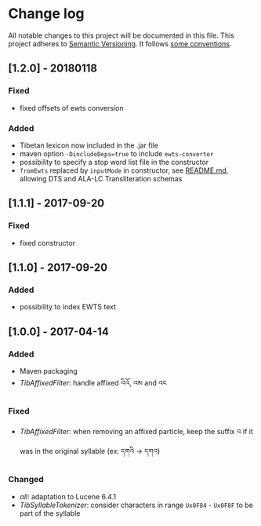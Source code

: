 # Change log
All notable changes to this project will be documented in this file.
This project adheres to [Semantic Versioning](http://semver.org/). It follows [some conventions](http://keepachangelog.com/).
 
## [1.2.0] - 20180118
### Fixed
- fixed offsets of ewts conversion

### Added
- Tibetan lexicon now included in the .jar file
- maven option `-DincludeDeps=true` to include `ewts-converter`
- possibility to specify a stop word list file in the constructor
- `fromEwts` replaced by `inputMode` in constructor, see [README.md](README.md), allowing DTS and ALA-LC Transliteration schemas

## [1.1.1] - 2017-09-20
### Fixed
- fixed constructor

## [1.1.0] - 2017-09-20
### Added
- possibility to index EWTS text

## [1.0.0] - 2017-04-14
### Added
- Maven packaging
- *TibAffixedFilter*: handle affixed འིའོ, འམ and འང

### Fixed
- *TibAffixedFilter*: when removing an affixed particle, keep the suffix འ if it was in the original syllable (ex: དགའི -> དགའ)

### Changed
- *all*: adaptation to Lucene 6.4.1
- *TibSyllableTokenizer*: consider characters in range `Ux0F84` - `Ux0F8F` to be part of the syllable
